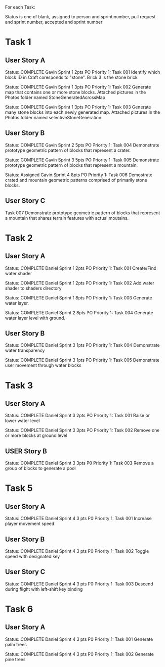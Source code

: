 For each Task:

Status is one of blank, assigned to person and sprint number, pull request and sprint number, accepted and sprint number
# Task 1
## User Story A
 Status: COMPLETE Gavin Sprint 1 2pts PO Priority 1: Task 001 Identify which block ID in Craft coresponds to "stone".
                        Brick 3 is the stone brick
                        
  Status: COMPLETE Gavin Sprint 1 3pts PO Priority 1: Task 002 Generate map that contains one or more stone blocks.
                        Attached pictures in the Photos folder named StoneGeneratedAcrossMap
                        
  Status: COMPLETE Gavin Sprint 1 3pts PO Priority 1: Task 003 Generate many stone blocks into each newly generated map.
                        Attached pictures in the Photos folder named selectiveStoneGeneration
  
## User Story B
 Status: COMPLETE Gavin Sprint 2 5pts PO Priority 1: Task 004 Demonstrate prototype geometric pattern of blocks that represent a crater.
  
Status: COMPLETE Gavin Sprint 3  5pts PO Priority 1: Task 005 Demonstrate prototype geometric pattern of blocks that represent a mountain.
  
Status: Assigned Gavin Sprint 4  8pts PO Priority 1: Task 006 Demostrate crated and mountain geometric patterns comprised of primarily stone blocks.

## User Story C
  Task 007 Demonstrate prototype geometric pattern of blocks that represent a mountain that shares terrain features with actual moutains.

# Task 2
## User Story A
  Status: COMPLETE Daniel Sprint 1 2pts PO Priority 1: Task 001 Create/Find water shader
  
  Status: COMPLETE Daniel Sprint 1 2pts PO Priority 1: Task 002 Add water shader to shaders directory
  
  Status: COMPLETE Daniel Sprint 1 8pts PO Priority 1: Task 003 Generate water layer.
  
  Status: COMPLETE Daniel Sprint 2 8pts PO Priority 1: Task 004 Generate water layer level with ground.
  
## User Story B
  Status: COMPLETE Daniel Sprint 3 1pts PO Priority 1: Task 004 Demonstrate water transparency
  
  Status: COMPLETE Daniel Sprint 3 1pts PO Priority 1: Task 005 Demonstrate user movement through water blocks
  
  # Task 3
## User Story A
  Status: COMPLETE Daniel Sprint 3 2pts PO Priority 1: Task 001 Raise or lower water level
  
  Status: COMPLETE Daniel Sprint 3 3pts PO Priority 1: Task 002 Remove one or more blocks at ground level
## USER Story B
  Status: COMPLETE Daniel Sprint 3 3pts P0 Priority 1: Task 003 Remove a group of blocks to generate a pool
  
  # Task 5
## User Story A
 Status: COMPLETE Daniel Sprint 4 3 pts P0 Priority 1: Task 001 Increase player movement speed
 
## User Story B
 Status: COMPLETE Daniel Sprint 4 3 pts P0 Priority 1: Task 002 Toggle speed with designated key

## User Story C
 Status: COMPLETE Daniel Sprint 4 3 pts P0 Priority 1: Task 003 Descend during flight with left-shift key binding
 
  # Task 6
## User Story A
 Status: COMPLETE Daniel Sprint 4 3 pts P0 Priority 1: Task 001 Generate palm trees
 
 Status: COMPLETE Daniel Sprint 4 3 pts P0 Priority 1: Task 002 Generate pine trees
 
  
